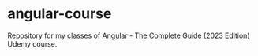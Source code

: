 # angular-course
Repository for my classes of [Angular - The Complete Guide (2023 Edition)](https://www.udemy.com/course/the-complete-guide-to-angular-2/) Udemy course.

